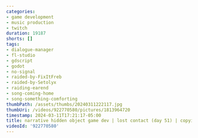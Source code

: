 ```yaml
---
categories:
- game development
- music production
- twitch
duration: 19187
shorts: []
tags:
- dialogue-manager
- fl-studio
- gdscript
- godot
- no-signal
- raided-by-FixItFreb
- raided-by-Setolyx
- raiding-earend
- song-coming-home
- song-something-comforting
thumbPath: /assets/thumbs/20240311222117.jpg
thumbUri: /videos/922770580/pictures/1813964720
timestamp: 2024-03-11T17:21:17-05:00
title: narrative hidden object game dev | lost contact (day 51) | copying porter robinson
videoId: '922770580'
---
```

